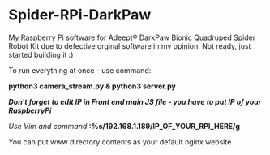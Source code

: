 # Spider-RPi-DarkPaw

My Raspberry Pi software for Adeept® DarkPaw Bionic Quadruped Spider Robot Kit due to defective orginal software in my opinion.
Not ready, just started building it :)


To run everything at once - use command:

**python3 camera_stream.py & python3 server.py**


***Don't forget to edit IP in Front end main JS file - you have to put IP of your RaspberryPi***

*Use Vim and command* ****:%s/192.168.1.189/IP_OF_YOUR_RPI_HERE/g****


You can put www directory contents as your default nginx website

